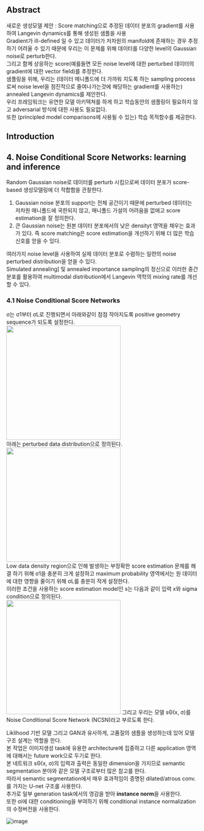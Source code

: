 ## Abstract
새로운 생성모델 제안 : Score matching으로 추정된 데이터 분포의 gradient를 사용하여 Langevin dynamics를 통해 생성된 샘플을 사용  
Gradient가 ill-defined 일 수 있고 데이터가 저차원의 manifold에 존재하는 경우 추정하기 어려울 수 있기 때문에 우리는 이 문제를 위해 데이터를 다양한 level의 Gaussian noise로 perturb한다.  
그리고 함께 상응하는 score(예를들면 모든 noise level에 대한 perturbed 데이터의 gradient에 대한 vector field)를 추정한다.  
샘플링을 위해, 우리는 (데이터 메니폴드에 더 가까워 지도록 하는 sampling process로써 noise level을 점진적으로 줄여나가는것에 해당하는 gradient를 사용하는) annealed Langevin dynamics를 제안한다.  
우리 프레임워크는 유연한 모델 아키텍쳐를 하게 하고 학습동안의 샘플링이 필요하지 않고 adversarial 방식에 대한 사용도 필요없다.  
또한 (principled model comparisons에 사용될 수 있는) 학습 목적함수를 제공한다.  

## Introduction

## 4. Noise Conditional Score Networks: learning and inference
Random Gaussian noise로 데이터를 perturb 시킴으로써 데이터 분포가 score-based 생성모델링에 더 적합함을 관찰한다.  
1) Gaussian noise 분포의 support는 전체 공간이기 때문에 perturbed 데이터는 저차원 매니폴드에 국한되지 않고, 매니폴드 가설의 어려움을 없애고 score estimation을 잘 정의한다.  
2) 큰 Gaussian noise는 원본 데이터 분포에서의 낮은 densityt 영역을 채우는 효과가 있다. 즉 score matching은 score estimation을 개선하기 위해 더 많은 학습 신호를 얻을 수 있다.  

여러가지 noise level을 사용하여 실제 데이터 분포로 수렴하는 일련의 noise perturbed distribution을 얻을 수 있다.  
Simulated annealing] 및 annealed importance sampling의 정신으로 이러한 중간 분포를 활용하여 multimodal distribution에서 Langevin 역학의 mixing rate를 개선할 수 있다.  

### 4.1 Noise Conditional Score Networks
σ는 σ1부터 σL로 진행되면서 아래와같이 점점 작아지도록 positive geometry sequence가 되도록 설정한다.  
<img src = 'https://user-images.githubusercontent.com/40943064/169560297-86a9c62c-12bc-497c-b2de-21ca9f145142.png' width = 300>  
아래는 perturbed data distribution으로 정의된다.  
<img src = 'https://user-images.githubusercontent.com/40943064/169560092-58de5e76-80ba-4a62-bc64-b8476a8d82d8.png' width = 300>  
Low data density region으로 인해 발생하는 부정확한 score estimation 문제를 해결 하기 위해 σ1을 충분히 크게 설정하고 maximum probability 영역에서는 원 데이터에 대한 영향을 줄이기 위해 σL를 충분히 작게 설정한다.  
이러한 조건을 사용하는 score estimation model인 s는 다음과 같이 입력 x와 sigma condition으로 정의된다.  
<img src = 'https://user-images.githubusercontent.com/40943064/169561205-a378c3ab-0b85-451a-8ce0-6d379d04925a.png' width = 300>
그리고 우리는 모델 sΘ(x, σ)를 Noise Conditional Score Network (NCSN)라고 부르도록 한다.  

Liklihood 기반 모델 그리고 GAN과 유사하게, 고품질의 샘플을 생성하는데 있어 모델 구조 설계는 역할을 한다.  
본 작업은 이미지생성 task에 유용한 architecture에 집중하고 다른 application 영역에 대해서는 future work으로 두기로 한다.  
본 네트워크 sΘ(x, σ)의 입력과 출력은 동일한 dimension을 가지므로 semantic segmentation 분야와 같은 모델 구조로부터 많은 참고를 한다.  
따라서 semantic segmentation에서 매우 효과적임이 증명된 dilated/atrous conv.를 가지는 U-net 구조를 사용한다.  
추가로 일부 generation task에서의 영감을 받아 **instance norm**을 사용한다.  
또한 σi에 대한 conditioning을 부여하기 위해 conditional instance normalization의 수정버전을 사용한다.  

![image](https://user-images.githubusercontent.com/40943064/169564858-e4c90d7a-6d22-4347-a279-cb03065951ad.png)
